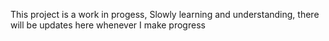 This project is a work in progess, Slowly learning and understanding, there will be updates here whenever I make progress
